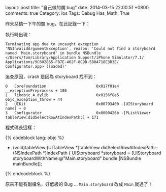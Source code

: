 layout: post
title: "自己做的爛 bug"
date: 2014-03-15 22:00:51 +0800
comments: true
Category: Ios
Tags: Debug
Has_Math: True

昨天惡搞一下午的爛 bug，在此記錄一下：
<!-- more -->
執行時出現：

	Terminating app due to uncaught exception
	'NSInvalidArgumentException', reason: 'Could not find a storyboard named 'Main.storyboard' in bundle NSBundle
	</Users/tom/Library/Application Support/iPhone Simulator/7.1/
	Applications/9C602865-FB7E-462F-8C9B-5B84718E3B3E/
	Configurator.app> (loaded)'

追查原因，crash 是因為 storyboard 找不到：

	0   CoreFoundation                      0x017f01e4 __exceptionPreprocess + 180
	1   libobjc.A.dylib                     0x0156f8e5 objc_exception_throw + 44
	2   UIKit                               0x00793400 -[UIStoryboard name] + 0
	3   Configurator                        0x0000426b -[PListViewer tableView:didSelectRowAtIndexPath:] + 171

程式碼長這樣：

{% codeblock lang: objc %}

- (void)tableView:(UITableView *)tableView
didSelectRowAtIndexPath:- (NSIndexPath *)indexPath
{
    UIStoryboard *storyboard = [UIStoryboard storyboardWithName:@"Main.storyboard"
    bundle:[NSBundle mainBundle]];

{% endcodeblock %}

原來不能有副檔名，好低級的 Bug ...
`Main.storyboard` 改成 `Main` 就過了！

#
